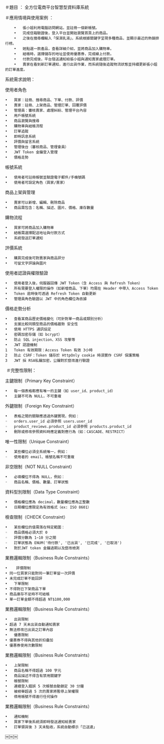 ＃題目 ： 全方位電商平台智慧型資料庫系統

＃應用情境與使用案例 ：
```
	•	張小姐利用電腦訪問網站，並註冊一個新帳號。
	•	完成信箱驗證後，登入平台並開始瀏覽首頁上的商品。
	•	之後在搜尋欄輸入「保濕乳液」，系統根據關鍵字呈現多種商品，並顯示最近的熱銷排行榜。
	•	她點選一款產品，查看詳細介紹，並將商品加入購物車。
	•	結帳時，選擇儲存的地址並使用優惠券，完成線上付款。
	•	付款完成後，平台發送通知給張小姐與通知賣家處理訂單。
	•	賣家在看到新訂單通知，進行出貨作業，而系統隨後追蹤物流狀態並持續更新張小姐的訂單進度。
```


系統需求說明：

使用者角色

	•	買家：註冊、搜尋商品、下單、付款、評價
	•	賣家：註冊、上架商品、管理訂單、回覆評價
	•	管理員：審核賣家、處理糾紛、管理平台內容
	•	用戶帳號系統
	•	商品瀏覽與搜尋
	•	購物車與結帳流程
	•	訂單追蹤
	•	即時訊息系統
	•	評價與留言系統
	•	管理後台（審核商品、管理會員）
	•	JWT Token 金鑰登入管理
	•	價格走勢

帳號系統

	•	使用者可註冊帳號並驗證電子郵件/手機號碼
	•	使用者可設定角色（買家/賣家）
 
商品上架與管理

	•	賣家可以新增、編輯、刪除商品
	•	商品需包含：名稱、描述、圖片、價格、庫存數量

購物流程

	•	買家可將商品加入購物車
	•	結帳需選擇配送地址與付款方式
	•	系統發送訂單通知
 
評價系統

	•	購買完成後可對賣家與商品評分
	•	可留文字評論與圖片
 
使用者認證與權限驗證

	•	使用者登入後，伺服器回傳 JWT Token（含 Access 與 Refresh Token）
	•	所有需要登入權限的操作（如新增商品、下單）均需在 Header 中帶入 Access Token
	•	Token 逾時後可透過 Refresh Token 自動更新
	•	管理員角色驗證以 JWT 中的角色欄位為依據
 
價格走勢分析

	•	查看某商品歷史價格變化（可針對單一商品或類別分析）
	•	支援比較同類型商品的價格趨勢 安全性
	•	使用 HTTPS 通訊協定
	•	密碼加密存儲（如 bcrypt）
	•	防止 SQL injection、XSS 攻擊等
	•	JWT 認證機制
	1	Token 有效期限：Access Token 有效 3小時
	2	防止 CSRF：Token 儲存於 HttpOnly cookie 時須實作 CSRF 保護策略
	3	JWT 採 RSA私鑰加密，公鑰對於竄改進行驗證
 
 ＃完整性限制：
 
主鍵限制（Primary Key Constraint）

	•	每一個表格都應有唯一的主鍵（如 user_id、product_id）
	•	主鍵不可為 NULL，不可重複
 
外鍵限制（Foreign Key Constraint）

	•	表格之間的關聯應透過外鍵實現，例如：
	◦	orders.user_id 必須參照 users.user_id
	◦	product_reviews.product_id 必須參照 products.product_id
	•	刪除或修改參照資料時應定義對應行為（如：CASCADE、RESTRICT）
 
唯一性限制（Unique Constraint）

	•	某些欄位必須全系統唯一，例如：
	◦	使用者的 email、帳號名稱不可重複
 
非空限制（NOT NULL Constraint）

	•	必填欄位不得為 NULL，例如：
	◦	商品名稱、價格、數量、訂單狀態
 
資料型別限制（Data Type Constraint）

	•	價格欄位應為 decimal，數量欄位應為正整數
	•	日期欄位應限定為有效格式（ex: ISO 8601）
 
檢查限制（CHECK Constraint）

	•	某些欄位的值需落在特定範圍：
	◦	商品價格必須大於 0
	◦	評價分數為 1~10 分之間
	◦	訂單狀態為 ENUM('待付款', '已出貨', '已完成', '已取消')
	•	對於JWT token 金鑰過期以及竄改檢測
 
業務邏輯限制（Business Rule Constraints）

	•	 評價限制
	• 同一位買家只能對同一筆訂單留一次評價
	• 未完成訂單不能回評
	•	下單限制
	• 不得對已下架商品下單
	• 商品庫存不足時不可結帳
	• 單一訂單金額不得超過 NT$100,000
 
業務邏輯限制（Business Rule Constraints）

	•	出貨限制
	• 超過 7 天未出貨自動通知賣家
	• 無法修改已出貨之訂單內容
	•	優惠限制
	• 優惠券不得與其他折扣疊加
	• 優惠券使用次數限制
 
業務邏輯限制（Business Rule Constraints）

	•	上架限制
	•	商品名稱不得超過 100 字元
	•	商品描述不得含有禁用關鍵字
	•	帳號限制
	•	連續登入錯誤 5 次帳號自動鎖定 30 分鐘
	•	被檢舉超過 5 次的賣家將暫停上架權限
	•	停用帳號不得進行任何操作
 
業務邏輯限制（Business Rule Constraints）

	•	通知機制
	•	買家下單後系統須即時發送通知給賣家
	•	訂單領貨後 3 天未點收，系統自動標示「已送達」


￼￼￼










